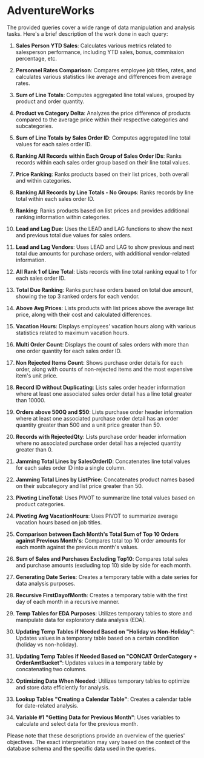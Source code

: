 # AdventureWorks

The provided queries cover a wide range of data manipulation and analysis tasks. Here's a brief description of the work done in each query:

1. **Sales Person YTD Sales**: Calculates various metrics related to salesperson performance, including YTD sales, bonus, commission percentage, etc.

2. **Personnel Rates Comparison**: Compares employee job titles, rates, and calculates various statistics like average and differences from average rates.

3. **Sum of Line Totals**: Computes aggregated line total values, grouped by product and order quantity.

4. **Product vs Category Delta**: Analyzes the price difference of products compared to the average price within their respective categories and subcategories.

5. **Sum of Line Totals by Sales Order ID**: Computes aggregated line total values for each sales order ID.

6. **Ranking All Records within Each Group of Sales Order IDs**: Ranks records within each sales order group based on their line total values.

7. **Price Ranking**: Ranks products based on their list prices, both overall and within categories.

8. **Ranking All Records by Line Totals - No Groups**: Ranks records by line total within each sales order ID.

9. **Ranking**: Ranks products based on list prices and provides additional ranking information within categories.

10. **Lead and Lag Due**: Uses the LEAD and LAG functions to show the next and previous total due values for sales orders.

11. **Lead and Lag Vendors**: Uses LEAD and LAG to show previous and next total due amounts for purchase orders, with additional vendor-related information.

12. **All Rank 1 of Line Total**: Lists records with line total ranking equal to 1 for each sales order ID.

13. **Total Due Ranking**: Ranks purchase orders based on total due amount, showing the top 3 ranked orders for each vendor.

14. **Above Avg Prices**: Lists products with list prices above the average list price, along with their cost and calculated differences.

15. **Vacation Hours**: Displays employees' vacation hours along with various statistics related to maximum vacation hours.

16. **Multi Order Count**: Displays the count of sales orders with more than one order quantity for each sales order ID.

17. **Non Rejected Items Count**: Shows purchase order details for each order, along with counts of non-rejected items and the most expensive item's unit price.

18. **Record ID without Duplicating**: Lists sales order header information where at least one associated sales order detail has a line total greater than 10000.

19. **Orders above 500Q and $50**: Lists purchase order header information where at least one associated purchase order detail has an order quantity greater than 500 and a unit price greater than 50.

20. **Records with RejectedQty**: Lists purchase order header information where no associated purchase order detail has a rejected quantity greater than 0.

21. **Jamming Total Lines by SalesOrderID**: Concatenates line total values for each sales order ID into a single column.

22. **Jamming Total Lines by ListPrice**: Concatenates product names based on their subcategory and list price greater than 50.

23. **Pivoting LineTotal**: Uses PIVOT to summarize line total values based on product categories.

24. **Pivoting Avg VacationHours**: Uses PIVOT to summarize average vacation hours based on job titles.

25. **Comparison between Each Month's Total Sum of Top 10 Orders against Previous Month's**: Compares total top 10 order amounts for each month against the previous month's values.

26. **Sum of Sales and Purchases Excluding Top10**: Compares total sales and purchase amounts (excluding top 10) side by side for each month.

27. **Generating Date Series**: Creates a temporary table with a date series for data analysis purposes.

28. **Recursive FirstDayofMonth**: Creates a temporary table with the first day of each month in a recursive manner.

29. **Temp Tables for EDA Purposes**: Utilizes temporary tables to store and manipulate data for exploratory data analysis (EDA).

30. **Updating Temp Tables if Needed Based on "Holiday vs Non-Holiday"**: Updates values in a temporary table based on a certain condition (holiday vs non-holiday).

31. **Updating Temp Tables if Needed Based on "CONCAT OrderCategory + OrderAmtBucket"**: Updates values in a temporary table by concatenating two columns.

32. **Optimizing Data When Needed**: Utilizes temporary tables to optimize and store data efficiently for analysis.

33. **Lookup Tables "Creating a Calendar Table"**: Creates a calendar table for date-related analysis.

34. **Variable #1 "Getting Data for Previous Month"**: Uses variables to calculate and select data for the previous month.

Please note that these descriptions provide an overview of the queries' objectives. The exact interpretation may vary based on the context of the database schema and the specific data used in the queries.
